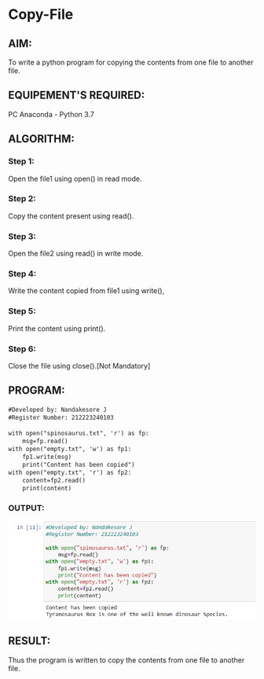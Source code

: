 # Copy-File
## AIM:
To write a python program for copying the contents from one file to another file.
## EQUIPEMENT'S REQUIRED: 
PC
Anaconda - Python 3.7
## ALGORITHM: 
### Step 1:
Open the file1 using open() in read mode.
### Step 2: 
Copy the content present using read().
### Step 3: 
Open the file2 using read() in write mode.
### Step 4:  
Write the content copied from file1 using write(),
### Step 5: 
Print the content using print().
### Step 6: 
Close the file using close().[Not Mandatory]
## PROGRAM:
```
#Developed by: Nandakesore J
#Register Number: 212223240103

with open("spinosaurus.txt", 'r') as fp:
    msg=fp.read()
with open("empty.txt", 'w') as fp1:
    fp1.write(msg)
    print("Content has been copied")
with open("empty.txt", 'r') as fp2:
    content=fp2.read()
    print(content)
```

### OUTPUT:
![alt text](image.png)


## RESULT:
Thus the program is written to copy the contents from one file to another file.
